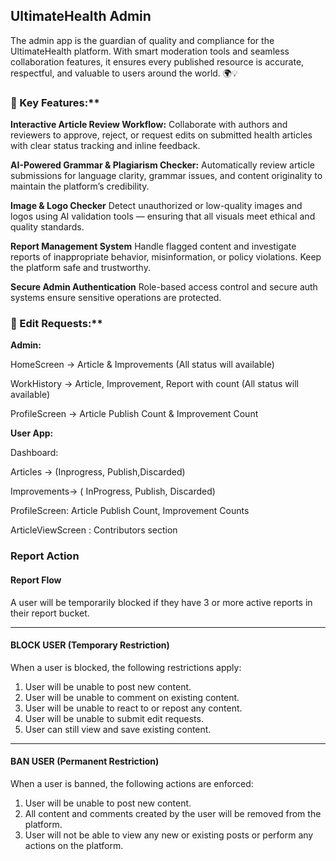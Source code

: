 ## UltimateHealth Admin

The admin app is the guardian of quality and compliance for the UltimateHealth platform. With smart moderation tools and seamless collaboration features, it ensures every published resource is accurate, respectful, and valuable to users around the world. 🌍💡

### 🔧 Key Features:**

**Interactive Article Review Workflow:**
Collaborate with authors and reviewers to approve, reject, or request edits on submitted health articles with clear status tracking and inline feedback.

**AI-Powered Grammar & Plagiarism Checker:**
Automatically review article submissions for language clarity, grammar issues, and content originality to maintain the platform’s credibility.

**Image & Logo Checker**
Detect unauthorized or low-quality images and logos using AI validation tools — ensuring that all visuals meet ethical and quality standards.

**Report Management System**
Handle flagged content and investigate reports of inappropriate behavior, misinformation, or policy violations. Keep the platform safe and trustworthy.

**Secure Admin Authentication**
Role-based access control and secure auth systems ensure sensitive operations are protected.


### 🔧 Edit Requests:**

**Admin:**

 HomeScreen -> Article & Improvements (All status will available)

 WorkHistory -> Article, Improvement, Report with count (All status will available)

 ProfileScreen -> Article  Publish Count & Improvement Count


**User App:**

 Dashboard: 

   Articles -> (Inprogress, Publish,Discarded)

   Improvements-> ( InProgress, Publish, Discarded)

   ProfileScreen: Article Publish Count, Improvement Counts

   ArticleViewScreen : Contributors section



### Report Action

#### Report Flow

A user will be temporarily blocked if they have 3 or more active reports in their report bucket.

---

#### BLOCK USER (Temporary Restriction)

When a user is blocked, the following restrictions apply:

1. User will be unable to post new content.
2. User will be unable to comment on existing content.
3. User will be unable to react to or repost any content.
4. User will be unable to submit edit requests.
5. User can still view and save existing content.

---

#### BAN USER (Permanent Restriction)

When a user is banned, the following actions are enforced:

1. User will be unable to post new content.
2. All content and comments created by the user will be removed from the platform.
3. User will not be able to view any new or existing posts or perform any actions on the platform.

